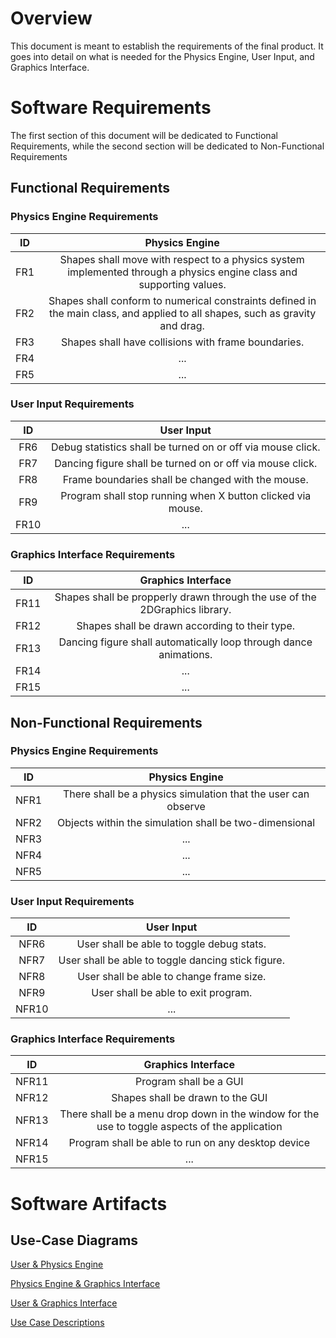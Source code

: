 # Overview

This document is meant to establish the requirements of the final product. It goes into detail on what is needed for the Physics Engine, User Input, and Graphics Interface.

# Software Requirements

The first section of this document will be dedicated to Functional Requirements, while the second section will be dedicated to Non-Functional Requirements
  
  ## Functional Requirements
  
  ### Physics Engine Requirements
  | ID | Physics Engine | 
  | :-------------:| :----------: | 
  | FR1 | Shapes shall move with respect to a physics system implemented through a physics engine class and supporting values. | 
  | FR2 | Shapes shall conform to numerical constraints defined in the main class, and applied to all shapes, such as gravity and drag. | 
  | FR3 | Shapes shall have collisions with frame boundaries. | 
  | FR4 | ... |
  | FR5 | ... |
  
  ### User Input Requirements
  | ID | User Input | 
  | :-------------:| :----------: |
  | FR6 | Debug statistics shall be turned on or off via mouse click. | 
  | FR7 | Dancing figure shall be turned on or off via mouse click. | 
  | FR8 | Frame boundaries shall be changed with the mouse.  | 
  | FR9 | Program shall stop running when X button clicked via mouse. | 
  | FR10| ... |
  
  ### Graphics Interface Requirements
  | ID | Graphics Interface | 
  | :-------------:| :----------: |
  | FR11| Shapes shall be propperly drawn through the use of the 2DGraphics library. | 
  | FR12| Shapes shall be drawn according to their type. | 
  | FR13| Dancing figure shall automatically loop through dance animations. | 
  | FR14| ... | 
  | FR15| ... |
  
  ## Non-Functional Requirements
  
  ### Physics Engine Requirements
  | ID | Physics Engine | 
  | :-------------:| :----------: | 
  | NFR1 | There shall be a physics simulation that the user can observe | 
  | NFR2 | Objects within the simulation shall be two-dimensional |
  | NFR3 | ... |
  | NFR4 | ... | 
  | NFR5 | ... |
  
  ### User Input Requirements
  | ID | User Input | 
  | :-------------:| :----------: | 
  | NFR6 | User shall be able to toggle debug stats. | 
  | NFR7 | User shall be able to toggle dancing stick figure. |
  | NFR8 | User shall be able to change frame size. |
  | NFR9 | User shall be able to exit program. | 
  | NFR10 | ... |
  
  ### Graphics Interface Requirements
  | ID | Graphics Interface | 
  | :-------------:| :----------: | 
  | NFR11 | Program shall be a GUI | 
  | NFR12 | Shapes shall be drawn to the GUI |
  | NFR13 | There shall be a menu drop down in the window for the use to toggle aspects of the application |
  | NFR14 | Program shall be able to run on any desktop device | 
  | NFR15 | ... |
  
  # Software Artifacts
  
  <Describe the purpose of this section>
  
  ## Use-Case Diagrams
  
  [User & Physics Engine](to_some_file.pdf)
  
  [Physics Engine & Graphics Interface](to_some_file.pdf)
  
  [User & Graphics Interface](to_some_file.pdf)
  
  [Use Case Descriptions](user_graphics.pdf)

